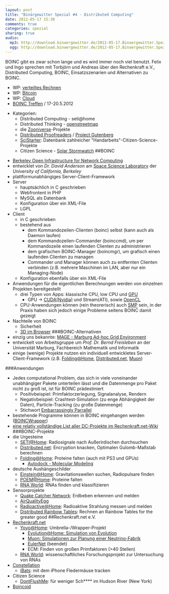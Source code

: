 ```yaml
---
layout: post
title: "Binärgewitter Spezial #4 - Distributed Computing"
date: 2012-05-17 15:30
comments: true
categories: spezial
sharing: true
audio:
  mp3: http://download.binaergewitter.de/2012-05-17.Binaergewitter.Spezial.4.mp3
  ogg: http://download.binaergewitter.de/2012-05-17.Binaergewitter.Spezial.4.ogg
---
```

BOINC gibt es zwar schon lange und es wird immer noch viel benutzt. Felix und Ingo sprechen mit Torbjörn und Andreas über den Rechenkraft e.V., Distributed Computing, BOINC, Einsatzszenarien und 
Alternativen zu BOINC.

- WP: [verteiltes Rechnen](https://de.wikipedia.org/wiki/Verteiltes_Rechnen)
- WP: [Bitcoin](https://de.wikipedia.org/wiki/Bitcoin )
- WP: [Cloud](https://de.wikipedia.org/wiki/Cloud_Computing )
- [BOINC Treffen](http://www.boinctreffen.de ) / 17-20.5.2012
* Kategorien:
    - Distributed Computing - seti@home
    - Distributed Thinking - [openstreetmap]( http://www.openstreetmap.org/ )
     * die [Zooniverse](http://www.zooniverse.org/ )-Projekte
     *  [Distributed Proofreaders](http://www.pgdp.net/c/) / [Project Gutenberg](http://www.gutenberg.org/ )
     *  [SciStarter](http://www.scistarter.com/ ): Datenbank zahlreicher "Handarbeits"-Citizen-Science-Projekte
    - Citizen Science - [Solar Stormwatch](http://www.solarstormwatch.com/ )
##BOINC
- [Berkeley Open Infrastructure for Network Computing](http://boinc.berkeley.edu/ )
- entwicklet von *Dr. David Anderson* am [Space Science Laboratory](http://ssl.berkeley.edu/ ) der *University of California, Berkeley*
- plattformunabhängiges Server-Client-Framework
- Server
  - hauptsächlich in C geschrieben
  - Webfrontent in PHP
  - MySQL als Datenbank
  - Konfiguration über ein XML-File
  - LGPL
- Client
  - in C geschrieben
  - bestehend aus
     - dem Kommandozeilen-Clienten (boinc) selbst (kann auch als Daemon laufen)
     - dem Kommandozeilen-Commander (boinccmd), um per Kommandozeile einen laufenden Clienten zu administrieren
     - dem grafischen BOINC-Manager (boincmgr), um grafisch einen laufenden Clienten zu managen
     - Commander und Manager können auch zu entfernten Clienten verbinden (z.B. mehrere Maschinen im LAN, aber nur ein Managing-Node)
  - Konfiguration ebenfalls über ein XML-File
- Anwendungen für die eigentlichen Berechnungen werden von einzelnen Projekten bereitgestellt
  - drei Typen von Apps: klassische CPU, low CPU und [GPU](https://boinc.berkeley.edu/wiki/GPU_computing )
      * GPU -> [CUDA(Nvidia)](https://en.wikipedia.org/wiki/CUDA ) und Stream(ATI), sowie [OpenCL](https://en.wikipedia.org/wiki/OpenCL )
  - CPU-Anwendungen können (rein theorerisch) auch [SMP]( http://en.wikipedia.org/wiki/Symmetric_multiprocessing ) sein, in der Praxis haben sich jedoch einige Probleme seitens BOINC damit gezeigt
- Nachteile von BOINC
    * Sicherheit
    * [3D im Browser]( http://de.wikipedia.org/wiki/WebGL )
###BOINC-Alternativen
- einzig uns bekannte: [MAGE - Marburg Ad-hoc Grid Environment](http://www.uni-marburg.de/fb12/verteilte_systeme/forschung/grid_tools )
- entwickelt von Arbeitsgruppe um *Prof. Dr. Bernd Freisleben* an der Universität Marburg, Fachbereich Mathematik und Informatik
- einige (wenige) Projekte nutzen ein individuell entwickletes Server-Client-Framework
  (z.B. [Folding@Home](http://folding.stanford.edu/ ), [Distributed.net](http://www.distributed.net/Main_Page ),
  [Muon](http://www.stephenbrooks.org/muon1/ ))
 
###Anwendungen
- Jedes computational Problem, das sich in viele voneinander unabhängiger Pakete unterteilen lässt und die 
  Datenmenge pro Paket nicht zu groß ist, ist für BOINC prädestiniert
  - Positivbeispiel: Primfaktorzerlegung, Signalanalyse, Rendern
  - Negativbeispiel: Crashtest-Simulation (zu enge Abhängigkeit der Daten), Particle-Tracking (zu große Datenmenge)
  - Stichwort [Embarrassingly Parrallel]( http://en.wikipedia.org/wiki/Embarrassingly_parallel )
- bestehende Programme können in BOINC eingehangen werden ([BOINCWrapper](http://boinc.berkeley.edu/trac/wiki/WrapperApp ))
- [eine relativ vollständige List aller DC-Projekte im Rechenkraft.net-Wiki](https://www.rechenkraft.net/wiki/index.php?title=Projekt%C3%BCbersicht )
###BOINC-Projekte
- die Urgesteine
  - [SETI@Home](http://setiathome.berkeley.edu/ ): Radiosignale nach Außerirdischen durchsuchen
  - [Distributed.net](http://www.distributed.net/Main_Page ): Encryption knacken, Optimalen 
    Gulomb-Maßstab berechnen
  - [Folding@Home](http://folding.stanford.edu ): Proteine falten (auch mit PS3 und GPUs)
      - [Autodock - Molecular Modeling]( http://en.wikipedia.org/wiki/AutoDock )
- deutsche Aushängeschilder
  - [Einstein@Home](http://einstein.phys.uwm.edu/ ): Gravitationswellen suchen, Radiopulsare finden
  - [POEM@Home](http://boinc.fzk.de/poem/ ): Proteine falten
  - [RNA World](http://www.rnaworld.de/rnaworld/ ): RNAs finden und klassifizieren
- Sensorprojekte
  - [Quake Catcher Network](http://qcn.stanford.edu/ ): Erdbeben erkennen und melden
  - [AirQualityEgg]( http://www.kickstarter.com/projects/edborden/air-quality-egg )
  - [Radioactive@Home](http://radioactiveathome.org/boinc/ ): Radioaktive Strahlung messen und melden
  - [Distributed Rainbow Tables]( http://www.freerainbowtables.com/ ): Rechnen an Rainbow Tables for the greater good
##Rechenkraft.net e.V.
- [Rechenkraft.net](http://rechenkraft.net)
   - [Yoyo@Home](http://www.rechenkraft.net/yoyo/ ): Umbrella-/Wrapper-Projekt
     - [Evolution@Home: Simulation von Evolution](http://www.evolutionary-research.net/ )
     - [Muon: Simulationen zur Planung einer Neutrino-Fabrik](http://www.stephenbrooks.org/muon1/ )
     - [EulerNet]( http://euler.free.fr/details.htm ) (beendet)
     - ECM: Finden von großen Primfaktoren (>40 Stellen)
   - [RNA World](http://www.rnaworld.de/rnaworld ): wissenschaftliches Forschungsprojekt zur Untersuchung von RNAs
 - [Constellation](http://aerospaceresearch.net/constellation/ )
   - [iBats](http://www.ibats.org.uk ): mit dem iPhone Fledermäuse tracken
 - Citizen Science
   - [DontFlushMe](http://www.dontflush.me): für weniger Sch\*\*\*\* im Hudson River (New York)
 - [Boincoid]( http://boincoid.sourceforge.net/ )





